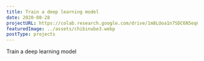 ```yaml
---
title: Train a deep learning model
date: 2020-08-28
projectURL: https://colab.research.google.com/drive/1m8LUoa1n7SDC6N5eqCGOTcC-nwPQfIoT?usp=sharing
featuredImage: ../assets/chibinube3.webp
postType: projects
---
```

Train a deep learning model